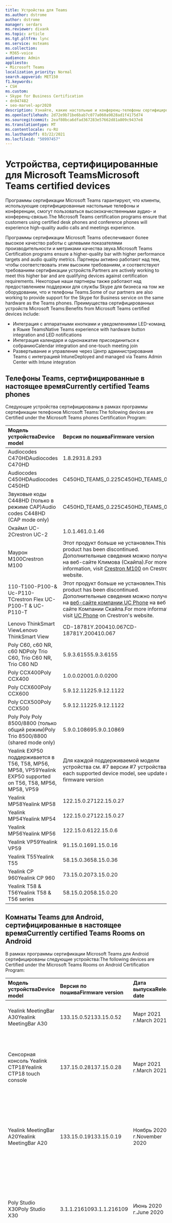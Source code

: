 ```yaml
---
title: Устройства для Teams
ms.author: dstrome
author: dstrome
manager: serdars
ms.reviewer: divank
ms.topic: article
ms.tgt.pltfrm: lync
ms.service: msteams
ms.collection:
- M365-voice
audience: Admin
appliesto:
- Microsoft Teams
localization_priority: Normal
search.appverid: MET150
f1.keywords:
- CSH
ms.custom:
- Skype for Business Certification
- dn947482
- seo-marvel-apr2020
description: Узнайте, какие настольные и конференц-телефоны сертифицированы для Microsoft Teams для получения наилучших результатов.
ms.openlocfilehash: 2d72e9b71be6bab7c077a060a9828ad1f4175d74
ms.sourcegitcommit: 2eaf80bca6dfad367283e57662d81a809c9437e8
ms.translationtype: MT
ms.contentlocale: ru-RU
ms.lasthandoff: 03/22/2021
ms.locfileid: "50997457"
---
```

# <a name="microsoft-teams-certified-devices"></a><span data-ttu-id="fa698-103">Устройства, сертифицированные для Microsoft Teams</span><span class="sxs-lookup"><span data-stu-id="fa698-103">Microsoft Teams certified devices</span></span>

<span data-ttu-id="fa698-104">Программы сертификации Microsoft Teams гарантируют, что клиенты, использующие сертифицированные настольные телефоны и конференции, смогут пользоваться высококачественными аудио- и конференц-связью.</span><span class="sxs-lookup"><span data-stu-id="fa698-104">The Microsoft Teams certification programs ensure that customers using certified desk phones and conference phones will experience high-quality audio calls and meetings experience.</span></span>

<span data-ttu-id="fa698-105">Программы сертификации Microsoft Teams обеспечивают более высокое качество работы с целевыми показателями производительности и метриками качества звука.</span><span class="sxs-lookup"><span data-stu-id="fa698-105">Microsoft Teams Certification programs ensure a higher-quality bar with higher performance targets and audio quality metrics.</span></span> <span data-ttu-id="fa698-106">Партнеры активно работают над тем, чтобы соответствовать этим высоким требованиям, и соответствуют требованиям сертификации устройств.</span><span class="sxs-lookup"><span data-stu-id="fa698-106">Partners are actively working to meet this higher bar and are qualifying devices against certification requirements.</span></span> <span data-ttu-id="fa698-107">Некоторые наши партнеры также работают над предоставлением поддержки для службы Skype для бизнеса на том же оборудовании, что и телефоны Teams.</span><span class="sxs-lookup"><span data-stu-id="fa698-107">Some of our partners are also working to provide support for the Skype for Business service on the same hardware as the Teams phones.</span></span> <span data-ttu-id="fa698-108">Преимущества сертифицированных устройств Microsoft Teams:</span><span class="sxs-lookup"><span data-stu-id="fa698-108">Benefits from Microsoft Teams certified devices include:</span></span>

- <span data-ttu-id="fa698-109">Интеграция с аппаратными кнопками и уведомлениями LED-команд в Языке Teams</span><span class="sxs-lookup"><span data-stu-id="fa698-109">Native Teams experience with hardware button integration and LED notifications</span></span>
- <span data-ttu-id="fa698-110">Интеграция календаря и однонажатие присоединиться к собранию</span><span class="sxs-lookup"><span data-stu-id="fa698-110">Calendar integration and one-touch meeting join</span></span>
- <span data-ttu-id="fa698-111">Развертывание и управление через Центр администрирования Teams с интеграцией Intune</span><span class="sxs-lookup"><span data-stu-id="fa698-111">Deployed and managed via Teams Admin Center with Intune integration</span></span>

## <a name="currently-certified-teams-phones"></a><span data-ttu-id="fa698-112">Телефоны Teams, сертифицированные в настоящее время</span><span class="sxs-lookup"><span data-stu-id="fa698-112">Currently certified Teams phones</span></span>

<span data-ttu-id="fa698-113">Следующие устройства сертифицированы в рамках программы сертификации телефонов Microsoft Teams:</span><span class="sxs-lookup"><span data-stu-id="fa698-113">The following devices are Certified under the Microsoft Teams phones Certification Program:</span></span>

|<span data-ttu-id="fa698-114">Модель устройства</span><span class="sxs-lookup"><span data-stu-id="fa698-114">Device model</span></span>                         | <span data-ttu-id="fa698-115">Версия по пошива</span><span class="sxs-lookup"><span data-stu-id="fa698-115">Firmware version</span></span>                                                                                                                                                                                                                           | <span data-ttu-id="fa698-116">Дата выпуска</span><span class="sxs-lookup"><span data-stu-id="fa698-116">Release date</span></span>
|:---------------------------------------|:-------------------------------------------------------------------------------------------------------------------------------------------------------------------------------------------------------------------------------------------|:-----------------------------|
| <span data-ttu-id="fa698-117">Audiocodes C470HD</span><span class="sxs-lookup"><span data-stu-id="fa698-117">Audiocodes C470HD</span></span>                      | <span data-ttu-id="fa698-118">1.8.293</span><span class="sxs-lookup"><span data-stu-id="fa698-118">1.8.293</span></span>                                                  | <span data-ttu-id="fa698-119">Январь 2021 г.</span><span class="sxs-lookup"><span data-stu-id="fa698-119">January 2021</span></span>                 |
| <span data-ttu-id="fa698-120">Audiocodes C450HD</span><span class="sxs-lookup"><span data-stu-id="fa698-120">Audiocodes C450HD</span></span>                      | <span data-ttu-id="fa698-121">C450HD_TEAMS_0.225</span><span class="sxs-lookup"><span data-stu-id="fa698-121">C450HD_TEAMS_0.225</span></span>                                       | <span data-ttu-id="fa698-122">Март 2019 г.</span><span class="sxs-lookup"><span data-stu-id="fa698-122">March 2019</span></span>                   |
| <span data-ttu-id="fa698-123">Звуковые коды C448HD (только в режиме CAP)</span><span class="sxs-lookup"><span data-stu-id="fa698-123">Audio codes C448HD (CAP mode only)</span></span>      | <span data-ttu-id="fa698-124">C450HD_TEAMS_0.225</span><span class="sxs-lookup"><span data-stu-id="fa698-124">C450HD_TEAMS_0.225</span></span>                                       | <span data-ttu-id="fa698-125">Март 2019 г.</span><span class="sxs-lookup"><span data-stu-id="fa698-125">March 2019</span></span>                   |
|<span data-ttu-id="fa698-126">Окаймл UC-2</span><span class="sxs-lookup"><span data-stu-id="fa698-126">Crestron UC-2</span></span>                           |<span data-ttu-id="fa698-127">1.0.1.46</span><span class="sxs-lookup"><span data-stu-id="fa698-127">1.0.1.46</span></span>                                                  | <span data-ttu-id="fa698-128">Июль 2020 г.</span><span class="sxs-lookup"><span data-stu-id="fa698-128">July 2020</span></span>                    |
| <span data-ttu-id="fa698-129">Маурон М100</span><span class="sxs-lookup"><span data-stu-id="fa698-129">Crestron M100</span></span>                          | <span data-ttu-id="fa698-130">Этот продукт больше не установлен.</span><span class="sxs-lookup"><span data-stu-id="fa698-130">This product has been discontinued.</span></span> <span data-ttu-id="fa698-131">Дополнительные сведения [](https://www.crestron.com/Products/Workspace-Solutions/Unified-Communications/Crestron-Flex-Tabletop-Conferencing-Systems/UC-M100-T) можно получить на веб-сайте Климова (Скайпа).</span><span class="sxs-lookup"><span data-stu-id="fa698-131">For more information, visit [Crestron M100](https://www.crestron.com/Products/Workspace-Solutions/Unified-Communications/Crestron-Flex-Tabletop-Conferencing-Systems/UC-M100-T) on Crestron's website.</span></span> | <span data-ttu-id="fa698-132">Отменено (11.05.2020)</span><span class="sxs-lookup"><span data-stu-id="fa698-132">Discontinued (5/11/2020)</span></span> |
| <span data-ttu-id="fa698-133">110-T100-P100-& Uc-P110-T</span><span class="sxs-lookup"><span data-stu-id="fa698-133">Crestron Flex UC-P100-T & UC-P110-T</span></span>    | <span data-ttu-id="fa698-134">Этот продукт больше не установлен.</span><span class="sxs-lookup"><span data-stu-id="fa698-134">This product has been discontinued.</span></span> <span data-ttu-id="fa698-135">Дополнительные сведения можно получить на [веб-сайте компании UC Phone](https://www.crestron.com/Products/Workspace-Solutions/Unified-Communications/Crestron-Flex-Accessories/UC-PHONE-T-PLUS) на веб-сайте Компании Скайпа.</span><span class="sxs-lookup"><span data-stu-id="fa698-135">For more information, visit [UC Phone](https://www.crestron.com/Products/Workspace-Solutions/Unified-Communications/Crestron-Flex-Accessories/UC-PHONE-T-PLUS) on Crestron's website.</span></span>                  | <span data-ttu-id="fa698-136">Отменено (11.05.2020)</span><span class="sxs-lookup"><span data-stu-id="fa698-136">Discontinued (5/11/2020)</span></span> |
| <span data-ttu-id="fa698-137">Lenovo ThinkSmart View</span><span class="sxs-lookup"><span data-stu-id="fa698-137">Lenovo ThinkSmart View</span></span>                 | <span data-ttu-id="fa698-138">CD-18781Y.200410.067</span><span class="sxs-lookup"><span data-stu-id="fa698-138">CD-18781Y.200410.067</span></span>                                                                                                                                                                                                                       | <span data-ttu-id="fa698-139">Апрель 2020 г.</span><span class="sxs-lookup"><span data-stu-id="fa698-139">April 2020</span></span>                   |
| <span data-ttu-id="fa698-140">Poly С60, c60 NR, c60 ND</span><span class="sxs-lookup"><span data-stu-id="fa698-140">Poly Trio C60, Trio C60 NR, Trio C60 ND</span></span> | <span data-ttu-id="fa698-141">5.9.3.6155</span><span class="sxs-lookup"><span data-stu-id="fa698-141">5.9.3.6155</span></span>                                                                                                                                                                                                                                 | <span data-ttu-id="fa698-142">Апрель 2020 г.</span><span class="sxs-lookup"><span data-stu-id="fa698-142">April 2020</span></span>                   |
| <span data-ttu-id="fa698-143">Poly CCX400</span><span class="sxs-lookup"><span data-stu-id="fa698-143">Poly CCX400</span></span>                            | <span data-ttu-id="fa698-144">1.0.0.0200</span><span class="sxs-lookup"><span data-stu-id="fa698-144">1.0.0.0200</span></span>                                                                                                                                                                                                                                 | <span data-ttu-id="fa698-145">Январь 2020 г.</span><span class="sxs-lookup"><span data-stu-id="fa698-145">January 2020</span></span>                 |
| <span data-ttu-id="fa698-146">Poly CCX600</span><span class="sxs-lookup"><span data-stu-id="fa698-146">Poly CCX600</span></span>                            | <span data-ttu-id="fa698-147">5.9.12.1122</span><span class="sxs-lookup"><span data-stu-id="fa698-147">5.9.12.1122</span></span>                                                                                                                                                                                                                                | <span data-ttu-id="fa698-148">Январь 2020 г.</span><span class="sxs-lookup"><span data-stu-id="fa698-148">January 2020</span></span>                 |
| <span data-ttu-id="fa698-149">Poly CCX500</span><span class="sxs-lookup"><span data-stu-id="fa698-149">Poly CCX500</span></span>                            | <span data-ttu-id="fa698-150">5.9.12.1122</span><span class="sxs-lookup"><span data-stu-id="fa698-150">5.9.12.1122</span></span>                                                                                                                                                                                                                                | <span data-ttu-id="fa698-151">Декабрь 2019 г.</span><span class="sxs-lookup"><span data-stu-id="fa698-151">December 2019</span></span>                |
| <span data-ttu-id="fa698-152">Poly Poly Poly 8500/8800 (только общий режим)</span><span class="sxs-lookup"><span data-stu-id="fa698-152">Poly Trio 8500/8800 (shared mode only)</span></span> | <span data-ttu-id="fa698-153">5.9.0.10869</span><span class="sxs-lookup"><span data-stu-id="fa698-153">5.9.0.10869</span></span>                                                                                                                                                                                                                                | <span data-ttu-id="fa698-154">Июнь 2019 г.</span><span class="sxs-lookup"><span data-stu-id="fa698-154">June 2019</span></span>                    |
| <span data-ttu-id="fa698-155">Yealink EXP50 поддерживается в T56, T58, MP56, MP58, VP59</span><span class="sxs-lookup"><span data-stu-id="fa698-155">Yealink EXP50 supported on T56, T58, MP56, MP58, VP59</span></span>| <span data-ttu-id="fa698-156">Для каждой поддерживаемой модели устройства см. #7 версии #7 устройства</span><span class="sxs-lookup"><span data-stu-id="fa698-156">For each supported device model, see update #7 firmware version</span></span> | <span data-ttu-id="fa698-157">Январь 2021 г.</span><span class="sxs-lookup"><span data-stu-id="fa698-157">January 2021</span></span> |
| <span data-ttu-id="fa698-158">Yealink MP58</span><span class="sxs-lookup"><span data-stu-id="fa698-158">Yealink MP58</span></span> | <span data-ttu-id="fa698-159">122.15.0.27</span><span class="sxs-lookup"><span data-stu-id="fa698-159">122.15.0.27</span></span>| <span data-ttu-id="fa698-160">Декабрь 2020 г.</span><span class="sxs-lookup"><span data-stu-id="fa698-160">December 2020</span></span> |
| <span data-ttu-id="fa698-161">Yealink MP54</span><span class="sxs-lookup"><span data-stu-id="fa698-161">Yealink MP54</span></span> | <span data-ttu-id="fa698-162">122.15.0.27</span><span class="sxs-lookup"><span data-stu-id="fa698-162">122.15.0.27</span></span>| <span data-ttu-id="fa698-163">Ноябрь 2020 г.</span><span class="sxs-lookup"><span data-stu-id="fa698-163">November 2020</span></span> |
| <span data-ttu-id="fa698-164">Yealink MP56</span><span class="sxs-lookup"><span data-stu-id="fa698-164">Yealink MP56</span></span> | <span data-ttu-id="fa698-165">122.15.0.6</span><span class="sxs-lookup"><span data-stu-id="fa698-165">122.15.0.6</span></span> | <span data-ttu-id="fa698-166">Март 2020 г.</span><span class="sxs-lookup"><span data-stu-id="fa698-166">March 2020</span></span>    |
| <span data-ttu-id="fa698-167">Yealink VP59</span><span class="sxs-lookup"><span data-stu-id="fa698-167">Yealink VP59</span></span> | <span data-ttu-id="fa698-168">91.15.0.16</span><span class="sxs-lookup"><span data-stu-id="fa698-168">91.15.0.16</span></span> | <span data-ttu-id="fa698-169">Июнь 2019 г.</span><span class="sxs-lookup"><span data-stu-id="fa698-169">June 2019</span></span>     |
| <span data-ttu-id="fa698-170">Yealink T55</span><span class="sxs-lookup"><span data-stu-id="fa698-170">Yealink T55</span></span>  | <span data-ttu-id="fa698-171">58.15.0.36</span><span class="sxs-lookup"><span data-stu-id="fa698-171">58.15.0.36</span></span> | <span data-ttu-id="fa698-172">Май 2019 г.</span><span class="sxs-lookup"><span data-stu-id="fa698-172">May 2019</span></span>      |
| <span data-ttu-id="fa698-173">Yealink CP 960</span><span class="sxs-lookup"><span data-stu-id="fa698-173">Yealink CP 960</span></span>| <span data-ttu-id="fa698-174">73.15.0.20</span><span class="sxs-lookup"><span data-stu-id="fa698-174">73.15.0.20</span></span> | <span data-ttu-id="fa698-175">Декабрь 2018 г.</span><span class="sxs-lookup"><span data-stu-id="fa698-175">December 2018</span></span>|
| <span data-ttu-id="fa698-176">Yealink T58 & T56</span><span class="sxs-lookup"><span data-stu-id="fa698-176">Yealink T58 & T56 series</span></span> | <span data-ttu-id="fa698-177">58.15.0.20</span><span class="sxs-lookup"><span data-stu-id="fa698-177">58.15.0.20</span></span> | <span data-ttu-id="fa698-178">Декабрь 2018 г.</span><span class="sxs-lookup"><span data-stu-id="fa698-178">December 2018</span></span> |

## <a name="currently-certified-teams-rooms-on-android"></a><span data-ttu-id="fa698-179">Комнаты Teams для Android, сертифицированные в настоящее время</span><span class="sxs-lookup"><span data-stu-id="fa698-179">Currently certified Teams Rooms on Android</span></span>

<span data-ttu-id="fa698-180">В рамках программы сертификации Microsoft Teams для Android сертифицированы следующие устройства:</span><span class="sxs-lookup"><span data-stu-id="fa698-180">The following devices are Certified under the Microsoft Teams Rooms on Android Certification Program:</span></span>

| <span data-ttu-id="fa698-181">Модель устройства</span><span class="sxs-lookup"><span data-stu-id="fa698-181">Device model</span></span> | <span data-ttu-id="fa698-182">Версия по пошива</span><span class="sxs-lookup"><span data-stu-id="fa698-182">Firmware version</span></span> | <span data-ttu-id="fa698-183">Дата выпуска</span><span class="sxs-lookup"><span data-stu-id="fa698-183">Release date</span></span>  | <span data-ttu-id="fa698-184">Размер помещения</span><span class="sxs-lookup"><span data-stu-id="fa698-184">Room size</span></span>                                        |
|:------------------------|:-----------------|:--------------|:----------------------------------------------------------|
| <span data-ttu-id="fa698-185">Yealink MeetingBar A30</span><span class="sxs-lookup"><span data-stu-id="fa698-185">Yealink MeetingBar A30</span></span>       | <span data-ttu-id="fa698-186">133.15.0.52</span><span class="sxs-lookup"><span data-stu-id="fa698-186">133.15.0.52</span></span>    | <span data-ttu-id="fa698-187">Март 2021 г.</span><span class="sxs-lookup"><span data-stu-id="fa698-187">March 2021</span></span> | <span data-ttu-id="fa698-188">Комната среднего размера (4,5 м x 6 м)</span><span class="sxs-lookup"><span data-stu-id="fa698-188">Medium size room (4.5m x 6m)</span></span> |
| <span data-ttu-id="fa698-189">Сенсорная консоль Yealink CTP18</span><span class="sxs-lookup"><span data-stu-id="fa698-189">Yealink CTP18 touch console</span></span>  | <span data-ttu-id="fa698-190">137.15.0.28</span><span class="sxs-lookup"><span data-stu-id="fa698-190">137.15.0.28</span></span>    | <span data-ttu-id="fa698-191">Март 2021 г.</span><span class="sxs-lookup"><span data-stu-id="fa698-191">March 2021</span></span> | <span data-ttu-id="fa698-192">Совместим с Yealink MeetingBar A20 и Yealink MeetingBar A30</span><span class="sxs-lookup"><span data-stu-id="fa698-192">Compatible with Yealink MeetingBar A20 and Yealink MeetingBar A30</span></span> |
| <span data-ttu-id="fa698-193">Yealink MeetingBar A20</span><span class="sxs-lookup"><span data-stu-id="fa698-193">Yealink MeetingBar A20</span></span>  | <span data-ttu-id="fa698-194">133.15.0.19</span><span class="sxs-lookup"><span data-stu-id="fa698-194">133.15.0.19</span></span>      | <span data-ttu-id="fa698-195">Ноябрь 2020 г.</span><span class="sxs-lookup"><span data-stu-id="fa698-195">November 2020</span></span> | <span data-ttu-id="fa698-196">Фокус-комната(3м x 3 м)</span><span class="sxs-lookup"><span data-stu-id="fa698-196">Focus room(3m x 3m)</span></span> </br> <span data-ttu-id="fa698-197">Небольшая комната для собрания(4,5 м x 4,5 м)</span><span class="sxs-lookup"><span data-stu-id="fa698-197">Small meeting room(4.5m x 4.5m)</span></span> |
| <span data-ttu-id="fa698-198">Poly Studio X30</span><span class="sxs-lookup"><span data-stu-id="fa698-198">Poly Studio X30</span></span>         | <span data-ttu-id="fa698-199">3.1.1.216109</span><span class="sxs-lookup"><span data-stu-id="fa698-199">3.1.1.216109</span></span>     | <span data-ttu-id="fa698-200">Июнь 2020 г.</span><span class="sxs-lookup"><span data-stu-id="fa698-200">June 2020</span></span>     | <span data-ttu-id="fa698-201">Фокус-комната(3м x 3 м)</span><span class="sxs-lookup"><span data-stu-id="fa698-201">Focus room(3m x 3m)</span></span> </br> <span data-ttu-id="fa698-202">Небольшая комната для собрания(4,5 м x 4,5 м)</span><span class="sxs-lookup"><span data-stu-id="fa698-202">Small meeting room(4.5m x 4.5m)</span></span> |
| <span data-ttu-id="fa698-203">Poly Studio X50</span><span class="sxs-lookup"><span data-stu-id="fa698-203">Poly Studio X50</span></span>         | <span data-ttu-id="fa698-204">3.1.1.216109</span><span class="sxs-lookup"><span data-stu-id="fa698-204">3.1.1.216109</span></span>     | <span data-ttu-id="fa698-205">Июнь 2020 г.</span><span class="sxs-lookup"><span data-stu-id="fa698-205">June 2020</span></span>     | <span data-ttu-id="fa698-206">Фокус-комната(3м x 3 м)</span><span class="sxs-lookup"><span data-stu-id="fa698-206">Focus room(3m x 3m)</span></span> </br> <span data-ttu-id="fa698-207">Небольшая комната для собрания(4,5 м x 4,5 м)</span><span class="sxs-lookup"><span data-stu-id="fa698-207">Small meeting room(4.5m x 4.5m)</span></span> |
| <span data-ttu-id="fa698-208">Poly TC8</span><span class="sxs-lookup"><span data-stu-id="fa698-208">Poly TC8</span></span>                | <span data-ttu-id="fa698-209">3.3.2.210441</span><span class="sxs-lookup"><span data-stu-id="fa698-209">3.3.2.210441</span></span>     | <span data-ttu-id="fa698-210">Март 2021 г.</span><span class="sxs-lookup"><span data-stu-id="fa698-210">March 2021</span></span>    | <span data-ttu-id="fa698-211">Совместим с Poly Studio X30 и Poly Studio X50</span><span class="sxs-lookup"><span data-stu-id="fa698-211">Compatible with Poly Studio X30 and Poly Studio X50</span></span> |
| <span data-ttu-id="fa698-212">Yealink VC210</span><span class="sxs-lookup"><span data-stu-id="fa698-212">Yealink VC210</span></span>           | <span data-ttu-id="fa698-213">118.15.0.14</span><span class="sxs-lookup"><span data-stu-id="fa698-213">118.15.0.14</span></span>      | <span data-ttu-id="fa698-214">Февраль 2020 г.</span><span class="sxs-lookup"><span data-stu-id="fa698-214">February 2020</span></span> | <span data-ttu-id="fa698-215">Фокус-комната(3м x 3 м)</span><span class="sxs-lookup"><span data-stu-id="fa698-215">Focus room(3m x 3m)</span></span> </br> <span data-ttu-id="fa698-216">Небольшая комната для собрания(4,5 м x 4,5 м)</span><span class="sxs-lookup"><span data-stu-id="fa698-216">Small meeting room(4.5m x 4.5m)</span></span> |

## <a name="currently-certified-teams-displays"></a><span data-ttu-id="fa698-217">В настоящее время сертифицированные дисплеи Teams</span><span class="sxs-lookup"><span data-stu-id="fa698-217">Currently certified Teams displays</span></span>

<span data-ttu-id="fa698-218">В программе сертификации Microsoft Teams сертифицированы следующие устройства:</span><span class="sxs-lookup"><span data-stu-id="fa698-218">The following devices are Certified under the Microsoft Teams display Certification Program:</span></span>

| <span data-ttu-id="fa698-219">Модель устройства</span><span class="sxs-lookup"><span data-stu-id="fa698-219">Device model</span></span> | <span data-ttu-id="fa698-220">Версия по пошива</span><span class="sxs-lookup"><span data-stu-id="fa698-220">Firmware version</span></span> | <span data-ttu-id="fa698-221">Дата выпуска</span><span class="sxs-lookup"><span data-stu-id="fa698-221">Release date</span></span>  |
|:------------------------|:-----------------|:--------------|
|<span data-ttu-id="fa698-222">Lenovo ThinkSmart View</span><span class="sxs-lookup"><span data-stu-id="fa698-222">Lenovo ThinkSmart View</span></span>|<span data-ttu-id="fa698-223">CD-18781Y.201006.099</span><span class="sxs-lookup"><span data-stu-id="fa698-223">CD-18781Y.201006.099</span></span>|<span data-ttu-id="fa698-224">Октябрь 2020 г.</span><span class="sxs-lookup"><span data-stu-id="fa698-224">October 2020</span></span> |

## <a name="currently-certified-teams-panels"></a><span data-ttu-id="fa698-225">Панели Teams, сертифицированные в настоящее время</span><span class="sxs-lookup"><span data-stu-id="fa698-225">Currently certified Teams panels</span></span>
<span data-ttu-id="fa698-226">Следующие устройства сертифицированы в рамках программы сертификации на панелях Microsoft Teams:</span><span class="sxs-lookup"><span data-stu-id="fa698-226">The following devices are Certified under the Microsoft Teams panels Certification Program:</span></span>

| <span data-ttu-id="fa698-227">Модель устройства</span><span class="sxs-lookup"><span data-stu-id="fa698-227">Device model</span></span>| <span data-ttu-id="fa698-228">Версия по пошива</span><span class="sxs-lookup"><span data-stu-id="fa698-228">Firmware version</span></span> | <span data-ttu-id="fa698-229">Дата выпуска</span><span class="sxs-lookup"><span data-stu-id="fa698-229">Release date</span></span>  |                                         
|:------------------------|:-----------------|:--------------|
|<span data-ttu-id="fa698-230">Закадров-770</span><span class="sxs-lookup"><span data-stu-id="fa698-230">Crestron TSS-770</span></span> | <span data-ttu-id="fa698-231">1.003.0082</span><span class="sxs-lookup"><span data-stu-id="fa698-231">1.003.0082</span></span> |<span data-ttu-id="fa698-232">Февраль 2021 г.</span><span class="sxs-lookup"><span data-stu-id="fa698-232">February 2021</span></span> |
|<span data-ttu-id="fa698-233">Скайрон TSS-1070</span><span class="sxs-lookup"><span data-stu-id="fa698-233">Crestron TSS-1070</span></span> | <span data-ttu-id="fa698-234">1.003.0082</span><span class="sxs-lookup"><span data-stu-id="fa698-234">1.003.0082</span></span> |<span data-ttu-id="fa698-235">Февраль 2021 г.</span><span class="sxs-lookup"><span data-stu-id="fa698-235">February 2021</span></span> |

### <a name="product-release-information-for-teams-phones"></a><span data-ttu-id="fa698-236">Сведения о выпуске продуктов для телефонов Teams</span><span class="sxs-lookup"><span data-stu-id="fa698-236">Product release information for Teams phones</span></span>

<span data-ttu-id="fa698-237">Ниже следующую версию приложения Для телефона Teams и версии программы для дома.</span><span class="sxs-lookup"><span data-stu-id="fa698-237">The following are the latest Teams phone app and firmware versions.</span></span>

#### <a name="app-versions"></a><span data-ttu-id="fa698-238">Версии приложений</span><span class="sxs-lookup"><span data-stu-id="fa698-238">App versions</span></span>

| <span data-ttu-id="fa698-239">Выпуск продукта</span><span class="sxs-lookup"><span data-stu-id="fa698-239">Product release</span></span> | <span data-ttu-id="fa698-240">Дата выпуска</span><span class="sxs-lookup"><span data-stu-id="fa698-240">Release date</span></span>  | <span data-ttu-id="fa698-241">Версия приложения Microsoft Teams</span><span class="sxs-lookup"><span data-stu-id="fa698-241">Microsoft Teams app version</span></span> | <span data-ttu-id="fa698-242">Версия портала организации</span><span class="sxs-lookup"><span data-stu-id="fa698-242">Company Portal version</span></span> | <span data-ttu-id="fa698-243">Версия агента администрирования</span><span class="sxs-lookup"><span data-stu-id="fa698-243">Admin Agent version</span></span> |
|:----------------|:--------------|:----------------------------|:-----------------------|:--------------------|
| <span data-ttu-id="fa698-244">Обновление до 2020 #7</span><span class="sxs-lookup"><span data-stu-id="fa698-244">2020 Update #7</span></span>  | <span data-ttu-id="fa698-245">8 декабря 2020 г.</span><span class="sxs-lookup"><span data-stu-id="fa698-245">December 8, 2020</span></span>  |<span data-ttu-id="fa698-246">1449/1.0.94.2020111101</span><span class="sxs-lookup"><span data-stu-id="fa698-246">1449/1.0.94.2020111101</span></span> | <span data-ttu-id="fa698-247">5.0.4927.0</span><span class="sxs-lookup"><span data-stu-id="fa698-247">5.0.4927.0</span></span>            | <span data-ttu-id="fa698-248">1.0.0.202010121132.product (.223)</span><span class="sxs-lookup"><span data-stu-id="fa698-248">1.0.0.202010121132.product (.223)</span></span> |
| <span data-ttu-id="fa698-249">Обновление до 2020 #6</span><span class="sxs-lookup"><span data-stu-id="fa698-249">2020 Update #6</span></span>  | <span data-ttu-id="fa698-250">12 октября 2020 г.</span><span class="sxs-lookup"><span data-stu-id="fa698-250">October 12, 2020</span></span>  |<span data-ttu-id="fa698-251">1449/1.0.94.2020091801</span><span class="sxs-lookup"><span data-stu-id="fa698-251">1449/1.0.94.2020091801</span></span>     | <span data-ttu-id="fa698-252">5.0.4912.0</span><span class="sxs-lookup"><span data-stu-id="fa698-252">5.0.4912.0</span></span>             | <span data-ttu-id="fa698-253">1.0.0.202006290446.product(216)</span><span class="sxs-lookup"><span data-stu-id="fa698-253">1.0.0.202006290446.product(216)</span></span> |
| <span data-ttu-id="fa698-254">Обновление до 2020 #5</span><span class="sxs-lookup"><span data-stu-id="fa698-254">2020 Update #5</span></span>  | <span data-ttu-id="fa698-255">31 августа 2020 г.</span><span class="sxs-lookup"><span data-stu-id="fa698-255">August 31, 2020</span></span> | <span data-ttu-id="fa698-256">1449/1.0.94.2020071702</span><span class="sxs-lookup"><span data-stu-id="fa698-256">1449/1.0.94.2020071702</span></span>    | <span data-ttu-id="fa698-257">5.0.4867.0</span><span class="sxs-lookup"><span data-stu-id="fa698-257">5.0.4867.0</span></span>             | <span data-ttu-id="fa698-258">1.0.0.202006290446.product(216)</span><span class="sxs-lookup"><span data-stu-id="fa698-258">1.0.0.202006290446.product(216)</span></span> |
| <span data-ttu-id="fa698-259">Обновление до 2020 #4</span><span class="sxs-lookup"><span data-stu-id="fa698-259">2020 Update #4</span></span>  | <span data-ttu-id="fa698-260">30 июня 2020 г.</span><span class="sxs-lookup"><span data-stu-id="fa698-260">June 30, 2020</span></span> | <span data-ttu-id="fa698-261">1449/1.0.94.2020051601</span><span class="sxs-lookup"><span data-stu-id="fa698-261">1449/1.0.94.2020051601</span></span>      | <span data-ttu-id="fa698-262">5.0.4771.0</span><span class="sxs-lookup"><span data-stu-id="fa698-262">5.0.4771.0</span></span>             | <span data-ttu-id="fa698-263">1.0.0.202005060552</span><span class="sxs-lookup"><span data-stu-id="fa698-263">1.0.0.202005060552</span></span>  |
| <span data-ttu-id="fa698-264">Обновление до 2020 #3</span><span class="sxs-lookup"><span data-stu-id="fa698-264">2020 Update #3</span></span>  | <span data-ttu-id="fa698-265">13 мая 2020 г.</span><span class="sxs-lookup"><span data-stu-id="fa698-265">May 13, 2020</span></span>  | <span data-ttu-id="fa698-266">1449/1.0.94.2020040801</span><span class="sxs-lookup"><span data-stu-id="fa698-266">1449/1.0.94.2020040801</span></span>      | <span data-ttu-id="fa698-267">5.0.4715.0</span><span class="sxs-lookup"><span data-stu-id="fa698-267">5.0.4715.0</span></span>             | <span data-ttu-id="fa698-268">1.210</span><span class="sxs-lookup"><span data-stu-id="fa698-268">1.210</span></span>               |

#### <a name="firmware-versions"></a><span data-ttu-id="fa698-269">Версии ПО</span><span class="sxs-lookup"><span data-stu-id="fa698-269">Firmware versions</span></span>

<span data-ttu-id="fa698-270">При установке новой версии ПО на устройстве можно определить соответствующие установленные версии приложения Microsoft Teams, портала компании и агента администрирования.</span><span class="sxs-lookup"><span data-stu-id="fa698-270">When you install a new firmware version on your device, you can determine the corresponding installed versions of the Microsoft Teams app, Company Portal, and Admin Agent.</span></span> <span data-ttu-id="fa698-271">Найдите выпуск продукта в столбце **"Включенные** выпуски продуктов", а затем найдите его в таблице предыдущих **версий** приложений.</span><span class="sxs-lookup"><span data-stu-id="fa698-271">Find the product release in the **Included product release** column, and then look up the product release in the preceding **App versions** table.</span></span>

| <span data-ttu-id="fa698-272">Модель устройства</span><span class="sxs-lookup"><span data-stu-id="fa698-272">Device model</span></span>        | <span data-ttu-id="fa698-273">Версия по пошива</span><span class="sxs-lookup"><span data-stu-id="fa698-273">Firmware version</span></span>     | <span data-ttu-id="fa698-274">Включенный выпуск продукта</span><span class="sxs-lookup"><span data-stu-id="fa698-274">Included product release</span></span>  |
|:--------------------|:---------------------|:-------------------------|
| <span data-ttu-id="fa698-275">AudioCodes C448HD</span><span class="sxs-lookup"><span data-stu-id="fa698-275">AudioCodes C448HD</span></span>   | <span data-ttu-id="fa698-276">C450HD_TEAMS_1.8.288</span><span class="sxs-lookup"><span data-stu-id="fa698-276">C450HD_TEAMS_1.8.288</span></span>  | <span data-ttu-id="fa698-277">Обновление до 2020 #7</span><span class="sxs-lookup"><span data-stu-id="fa698-277">2020 Update #7</span></span>           |
| <span data-ttu-id="fa698-278">AudioCodes C450HD</span><span class="sxs-lookup"><span data-stu-id="fa698-278">AudioCodes C450HD</span></span>   | <span data-ttu-id="fa698-279">C450HD_TEAMS_1.8.288</span><span class="sxs-lookup"><span data-stu-id="fa698-279">C450HD_TEAMS_1.8.288</span></span>  | <span data-ttu-id="fa698-280">Обновление до 2020 #7</span><span class="sxs-lookup"><span data-stu-id="fa698-280">2020 Update #7</span></span>           |
| <span data-ttu-id="fa698-281">Окаймл UC-2</span><span class="sxs-lookup"><span data-stu-id="fa698-281">Crestron UC-2</span></span>       | <span data-ttu-id="fa698-282">1.0.2.53</span><span class="sxs-lookup"><span data-stu-id="fa698-282">1.0.2.53</span></span>              | <span data-ttu-id="fa698-283">Обновление до 2020 #7</span><span class="sxs-lookup"><span data-stu-id="fa698-283">2020 Update #7</span></span>            |
| <span data-ttu-id="fa698-284">Lenovo ThinkSmart View</span><span class="sxs-lookup"><span data-stu-id="fa698-284">Lenovo ThinkSmart View</span></span>|<span data-ttu-id="fa698-285">CD-18781Y.200922.098</span><span class="sxs-lookup"><span data-stu-id="fa698-285">CD-18781Y.200922.098</span></span> | <span data-ttu-id="fa698-286">Обновление до 2020 #6</span><span class="sxs-lookup"><span data-stu-id="fa698-286">2020 Update #6</span></span>           |
| <span data-ttu-id="fa698-287">Poly CCX400</span><span class="sxs-lookup"><span data-stu-id="fa698-287">Poly CCX400</span></span>         | <span data-ttu-id="fa698-288">6.2.23.0202</span><span class="sxs-lookup"><span data-stu-id="fa698-288">6.2.23.0202</span></span>       | <span data-ttu-id="fa698-289">Обновление до 2020 #7</span><span class="sxs-lookup"><span data-stu-id="fa698-289">2020 Update #7</span></span>           |
| <span data-ttu-id="fa698-290">Poly CCX500/CCX600</span><span class="sxs-lookup"><span data-stu-id="fa698-290">Poly CCX500/CCX600</span></span>  | <span data-ttu-id="fa698-291">6.2.23.0202</span><span class="sxs-lookup"><span data-stu-id="fa698-291">6.2.23.0202</span></span>         | <span data-ttu-id="fa698-292">Обновление до 2020 #7</span><span class="sxs-lookup"><span data-stu-id="fa698-292">2020 Update #7</span></span>          |
| <span data-ttu-id="fa698-293">Poly С60</span><span class="sxs-lookup"><span data-stu-id="fa698-293">Poly Trio C60</span></span>       | <span data-ttu-id="fa698-294">6.2.23.0202</span><span class="sxs-lookup"><span data-stu-id="fa698-294">6.2.23.0202</span></span>          | <span data-ttu-id="fa698-295">Обновление до 2020 #7</span><span class="sxs-lookup"><span data-stu-id="fa698-295">2020 Update #7</span></span>          |
| <span data-ttu-id="fa698-296">Yealink T55/T56/T58</span><span class="sxs-lookup"><span data-stu-id="fa698-296">Yealink T55/T56/T58</span></span> | <span data-ttu-id="fa698-297">58.15.0.122</span><span class="sxs-lookup"><span data-stu-id="fa698-297">58.15.0.122</span></span>       | <span data-ttu-id="fa698-298">Обновление до 2020 #7</span><span class="sxs-lookup"><span data-stu-id="fa698-298">2020 Update #7</span></span>           |
| <span data-ttu-id="fa698-299">Yealink MP56</span><span class="sxs-lookup"><span data-stu-id="fa698-299">Yealink MP56</span></span>        | <span data-ttu-id="fa698-300">122.15.0.33</span><span class="sxs-lookup"><span data-stu-id="fa698-300">122.15.0.33</span></span>         | <span data-ttu-id="fa698-301">Обновление до 2020 #7</span><span class="sxs-lookup"><span data-stu-id="fa698-301">2020 Update #7</span></span>           |
| <span data-ttu-id="fa698-302">Yealink VP59</span><span class="sxs-lookup"><span data-stu-id="fa698-302">Yealink VP59</span></span>        | <span data-ttu-id="fa698-303">91.15.0.54</span><span class="sxs-lookup"><span data-stu-id="fa698-303">91.15.0.54</span></span>         | <span data-ttu-id="fa698-304">Обновление до 2020 #7</span><span class="sxs-lookup"><span data-stu-id="fa698-304">2020 Update #7</span></span>           |
| <span data-ttu-id="fa698-305">Yealink CP960</span><span class="sxs-lookup"><span data-stu-id="fa698-305">Yealink CP960</span></span>       | <span data-ttu-id="fa698-306">73.15.0.115</span><span class="sxs-lookup"><span data-stu-id="fa698-306">73.15.0.115</span></span>      | <span data-ttu-id="fa698-307">Обновление до 2020 #7</span><span class="sxs-lookup"><span data-stu-id="fa698-307">2020 Update #7</span></span>           |

<span data-ttu-id="fa698-308">Сведения [о функциях, поддерживаемых этими](phones-for-teams.md) устройствами, см. в наборе функций для телефонов Microsoft Teams.</span><span class="sxs-lookup"><span data-stu-id="fa698-308">See [Microsoft Teams phones feature set](phones-for-teams.md) for information on features supported by these devices.</span></span>

<span data-ttu-id="fa698-309">См. [экраны Microsoft Teams.](teams-displays.md)</span><span class="sxs-lookup"><span data-stu-id="fa698-309">See [Microsoft Teams displays](teams-displays.md).</span></span>

### <a name="product-release-information-for-teams-rooms-on-android"></a><span data-ttu-id="fa698-310">Сведения о выпуске продукта для комнат Teams на Android</span><span class="sxs-lookup"><span data-stu-id="fa698-310">Product release information for Teams Rooms on Android</span></span>

<span data-ttu-id="fa698-311">Ниже следующую версию комнат Teams для Android:</span><span class="sxs-lookup"><span data-stu-id="fa698-311">The following are the latest Teams Rooms on Android app and firmware versions.</span></span>

#### <a name="app-versions"></a><span data-ttu-id="fa698-312">Версии приложений</span><span class="sxs-lookup"><span data-stu-id="fa698-312">App versions</span></span>

| <span data-ttu-id="fa698-313">Выпуск продукта</span><span class="sxs-lookup"><span data-stu-id="fa698-313">Product release</span></span>| <span data-ttu-id="fa698-314">Дата выпуска</span><span class="sxs-lookup"><span data-stu-id="fa698-314">Release date</span></span> | <span data-ttu-id="fa698-315">Версия приложения Microsoft Teams</span><span class="sxs-lookup"><span data-stu-id="fa698-315">Microsoft Teams app version</span></span> | <span data-ttu-id="fa698-316">Версия портала организации</span><span class="sxs-lookup"><span data-stu-id="fa698-316">Company Portal version</span></span> | <span data-ttu-id="fa698-317">Версия агента администрирования</span><span class="sxs-lookup"><span data-stu-id="fa698-317">Admin Agent version</span></span> |
|:----------------|:-------------|:----------------------------|:-----------------------|:--------------------|
| <span data-ttu-id="fa698-318">Обновление до 2020 #3</span><span class="sxs-lookup"><span data-stu-id="fa698-318">2020 Update #3</span></span>  |<span data-ttu-id="fa698-319">24 ноября 2020 г.</span><span class="sxs-lookup"><span data-stu-id="fa698-319">November 24, 2020</span></span>  |<span data-ttu-id="fa698-320">1449/1.0.94.2020102101</span><span class="sxs-lookup"><span data-stu-id="fa698-320">1449/1.0.94.2020102101</span></span>  |<span data-ttu-id="fa698-321">5.0.4927.0</span><span class="sxs-lookup"><span data-stu-id="fa698-321">5.0.4927.0</span></span>     |<span data-ttu-id="fa698-322">1.0.0.202006290446.product version code: 216</span><span class="sxs-lookup"><span data-stu-id="fa698-322">1.0.0.202006290446.product version code: 216</span></span> |
| <span data-ttu-id="fa698-323">Обновление до 2020 #2</span><span class="sxs-lookup"><span data-stu-id="fa698-323">2020 Update #2</span></span>  | <span data-ttu-id="fa698-324">24 августа 2020 г.</span><span class="sxs-lookup"><span data-stu-id="fa698-324">August 24, 2020</span></span>| <span data-ttu-id="fa698-325">1449/1.0.94.2020062501</span><span class="sxs-lookup"><span data-stu-id="fa698-325">1449/1.0.94.2020062501</span></span>    | <span data-ttu-id="fa698-326">5.0.4771.0</span><span class="sxs-lookup"><span data-stu-id="fa698-326">5.0.4771.0</span></span>    | <span data-ttu-id="fa698-327">1.0.0.202005060552.product version code: 212</span><span class="sxs-lookup"><span data-stu-id="fa698-327">1.0.0.202005060552.product version code: 212</span></span>|
| <span data-ttu-id="fa698-328">Обновление до 2020 #1</span><span class="sxs-lookup"><span data-stu-id="fa698-328">2020 Update #1</span></span>  | <span data-ttu-id="fa698-329">13 мая 2020 г.</span><span class="sxs-lookup"><span data-stu-id="fa698-329">May 13, 2020</span></span> | <span data-ttu-id="fa698-330">.040901</span><span class="sxs-lookup"><span data-stu-id="fa698-330">.040901</span></span>                     | <span data-ttu-id="fa698-331">.4715</span><span class="sxs-lookup"><span data-stu-id="fa698-331">.4715</span></span>                  | <span data-ttu-id="fa698-332">.210</span><span class="sxs-lookup"><span data-stu-id="fa698-332">.210</span></span>                |

#### <a name="firmware-versions"></a><span data-ttu-id="fa698-333">Версии ПО</span><span class="sxs-lookup"><span data-stu-id="fa698-333">Firmware versions</span></span>

<span data-ttu-id="fa698-334">При установке новой версии ПО на устройстве вы можете определить соответствующие версии приложения Microsoft Teams, портала организации и агента администрирования, найдя выпуск продукта в столбце "Включенные выпуски **продуктов".**</span><span class="sxs-lookup"><span data-stu-id="fa698-334">When you install a new firmware version on your device, you can determine the corresponding Microsoft Teams app, Company Portal, and Admin Agent, versions that are installed by finding the product release in the **Included product release** column.</span></span> <span data-ttu-id="fa698-335">Затем найди выпуск продукта в таблице **версий** приложения выше.</span><span class="sxs-lookup"><span data-stu-id="fa698-335">Then look up the product release in the **App versions** table above.</span></span>

| <span data-ttu-id="fa698-336">Модель устройства</span><span class="sxs-lookup"><span data-stu-id="fa698-336">Device model</span></span>  | <span data-ttu-id="fa698-337">Версия по пошива</span><span class="sxs-lookup"><span data-stu-id="fa698-337">Firmware version</span></span> | <span data-ttu-id="fa698-338">Включенный выпуск продукта</span><span class="sxs-lookup"><span data-stu-id="fa698-338">Included product release</span></span> |
|:--------------|:-----------------|:-------------------------|
| <span data-ttu-id="fa698-339">Yealink VC210 + CP900</span><span class="sxs-lookup"><span data-stu-id="fa698-339">Yealink VC210 + CP900</span></span> | <span data-ttu-id="fa698-340">118.15.0.42</span><span class="sxs-lookup"><span data-stu-id="fa698-340">118.15.0.42</span></span>     | <span data-ttu-id="fa698-341">Обновление до 2020 #3</span><span class="sxs-lookup"><span data-stu-id="fa698-341">2020 Update #3</span></span>    |
| <span data-ttu-id="fa698-342">Poly Studio X30</span><span class="sxs-lookup"><span data-stu-id="fa698-342">Poly Studio X30</span></span> | <span data-ttu-id="fa698-343">3.2.3.280012</span><span class="sxs-lookup"><span data-stu-id="fa698-343">3.2.3.280012</span></span>          | <span data-ttu-id="fa698-344">Обновление до 2020 #3</span><span class="sxs-lookup"><span data-stu-id="fa698-344">2020 Update #3</span></span>    |
| <span data-ttu-id="fa698-345">Poly Studio X50</span><span class="sxs-lookup"><span data-stu-id="fa698-345">Poly Studio X50</span></span> | <span data-ttu-id="fa698-346">3.2.3.280012</span><span class="sxs-lookup"><span data-stu-id="fa698-346">3.2.3.280012</span></span>          | <span data-ttu-id="fa698-347">Обновление до 2020 #3</span><span class="sxs-lookup"><span data-stu-id="fa698-347">2020 Update #3</span></span>    |

### <a name="product-release-information-for-teams-displays"></a><span data-ttu-id="fa698-348">Сведения о выпуске продукта для Teams</span><span class="sxs-lookup"><span data-stu-id="fa698-348">Product release information for Teams displays</span></span>

<span data-ttu-id="fa698-349">Ниже представлены последние версии отображаемой версии приложения и программы для разработки по microsoft Teams.</span><span class="sxs-lookup"><span data-stu-id="fa698-349">The following are the latest versions for the Microsoft Teams display app and firmware.</span></span>

#### <a name="app-versions"></a><span data-ttu-id="fa698-350">Версии приложений</span><span class="sxs-lookup"><span data-stu-id="fa698-350">App versions</span></span>

|<span data-ttu-id="fa698-351">Выпуск продукта</span><span class="sxs-lookup"><span data-stu-id="fa698-351">Product release</span></span>| <span data-ttu-id="fa698-352">Дата выпуска</span><span class="sxs-lookup"><span data-stu-id="fa698-352">Release date</span></span> | <span data-ttu-id="fa698-353">Версия приложения Microsoft Teams</span><span class="sxs-lookup"><span data-stu-id="fa698-353">Microsoft Teams app version</span></span> | <span data-ttu-id="fa698-354">Версия портала организации</span><span class="sxs-lookup"><span data-stu-id="fa698-354">Company Portal version</span></span> | <span data-ttu-id="fa698-355">Версия агента администрирования</span><span class="sxs-lookup"><span data-stu-id="fa698-355">Admin Agent version</span></span> |
|:----------------|:-------------|:----------------------------|:-----------------------|:--------------------|
|<span data-ttu-id="fa698-356">Обновление за 2021 #1</span><span class="sxs-lookup"><span data-stu-id="fa698-356">2021 Update #1</span></span>  |<span data-ttu-id="fa698-357">18 марта 2021 г.</span><span class="sxs-lookup"><span data-stu-id="fa698-357">March 18, 2021</span></span> |<span data-ttu-id="fa698-358">1449/1.0.95.2021021104</span><span class="sxs-lookup"><span data-stu-id="fa698-358">1449/1.0.95.2021021104</span></span>    |<span data-ttu-id="fa698-359">5.0.5045.0</span><span class="sxs-lookup"><span data-stu-id="fa698-359">5.0.5045.0</span></span>            |<span data-ttu-id="fa698-360">1.0.0.202101280722.product</span><span class="sxs-lookup"><span data-stu-id="fa698-360">1.0.0.202101280722.product</span></span>|
|<span data-ttu-id="fa698-361">Обновление до 2020 #1</span><span class="sxs-lookup"><span data-stu-id="fa698-361">2020 Update #1</span></span>  |<span data-ttu-id="fa698-362">22 октября 2020 г.</span><span class="sxs-lookup"><span data-stu-id="fa698-362">October 22, 2020</span></span> |<span data-ttu-id="fa698-363">1449/1.0.95.2020092307</span><span class="sxs-lookup"><span data-stu-id="fa698-363">1449/1.0.95.2020092307</span></span>    |<span data-ttu-id="fa698-364">5.0.4927.0</span><span class="sxs-lookup"><span data-stu-id="fa698-364">5.0.4927.0</span></span>              |<span data-ttu-id="fa698-365">1.0.0.202006290446.product</span><span class="sxs-lookup"><span data-stu-id="fa698-365">1.0.0.202006290446.product</span></span>|


#### <a name="firmware-versions"></a><span data-ttu-id="fa698-366">Версии ПО</span><span class="sxs-lookup"><span data-stu-id="fa698-366">Firmware versions</span></span>

<span data-ttu-id="fa698-367">При установке новой версии ПО на устройстве вы можете определить соответствующие версии приложения Microsoft Teams, портала организации и агента администрирования, найдя выпуск продукта в столбце "Включенные выпуски **продуктов".**</span><span class="sxs-lookup"><span data-stu-id="fa698-367">When you install a new firmware version on your device, you can determine the corresponding Microsoft Teams app, Company Portal, and Admin Agent, versions that are installed by finding the product release in the **Included product release** column.</span></span> <span data-ttu-id="fa698-368">Затем найди выпуск продукта в таблице **версий** приложения выше.</span><span class="sxs-lookup"><span data-stu-id="fa698-368">Then look up the product release in the **App versions** table above.</span></span>

| <span data-ttu-id="fa698-369">Модель устройства</span><span class="sxs-lookup"><span data-stu-id="fa698-369">Device model</span></span>  | <span data-ttu-id="fa698-370">Версия по пошива</span><span class="sxs-lookup"><span data-stu-id="fa698-370">Firmware version</span></span> | <span data-ttu-id="fa698-371">Включенный выпуск продукта</span><span class="sxs-lookup"><span data-stu-id="fa698-371">Included product release</span></span>|
|:--------------|:-----------------|:-------------------------|
|<span data-ttu-id="fa698-372">Lenovo ThinkSmart View</span><span class="sxs-lookup"><span data-stu-id="fa698-372">Lenovo ThinkSmart View</span></span>| <span data-ttu-id="fa698-373">CD-18781Y.210228.109</span><span class="sxs-lookup"><span data-stu-id="fa698-373">CD-18781Y.210228.109</span></span> |<span data-ttu-id="fa698-374">Обновление за 2021 #1</span><span class="sxs-lookup"><span data-stu-id="fa698-374">2021 Update #1</span></span> |


## <a name="more-resources"></a><span data-ttu-id="fa698-375">Дополнительные ресурсы</span><span class="sxs-lookup"><span data-stu-id="fa698-375">More resources</span></span>

<span data-ttu-id="fa698-376">Сведения [о функциях, поддерживаемых этими](phones-for-teams.md) устройствами, см. в наборе функций для телефонов Microsoft Teams.</span><span class="sxs-lookup"><span data-stu-id="fa698-376">See [Microsoft Teams phones feature set](phones-for-teams.md) for information on features supported by these devices.</span></span>

<span data-ttu-id="fa698-377">Узнайте, [как найти версию ПО](phones-for-teams.md) на мобильном устройстве, чтобы определить версию ПО на мобильном устройстве.</span><span class="sxs-lookup"><span data-stu-id="fa698-377">See [Finding the Firmware version on a mobile device](phones-for-teams.md) to determine the device firmware version on your mobile device.</span></span>

<span data-ttu-id="fa698-378">Лицензии Microsoft Teams можно приобрести в рамках [подписки на Microsoft 365 или Office 365.](/office365/servicedescriptions/teams-service-description)</span><span class="sxs-lookup"><span data-stu-id="fa698-378">Microsoft Teams licenses can be purchased as part of their [Microsoft 365 or Office 365 subscriptions](/office365/servicedescriptions/teams-service-description).</span></span> <span data-ttu-id="fa698-379">Дополнительные данные о лицензиях, необходимых для использования Microsoft Teams на телефонах, см. в доступных [лицензиях телефонной системы.](https://products.office.com/microsoft-teams/voice-calling)</span><span class="sxs-lookup"><span data-stu-id="fa698-379">To learn more about the required licenses for using Microsoft Teams on phones, see available [phone system licenses](https://products.office.com/microsoft-teams/voice-calling).</span></span>

<span data-ttu-id="fa698-380">Дополнительные сведения о получении Teams: как получить доступ [к Microsoft Teams?](https://support.office.com/article/fc7f1634-abd3-4f26-a597-9df16e4ca65b)</span><span class="sxs-lookup"><span data-stu-id="fa698-380">For more information about getting Teams, check out [How do I get access to Microsoft Teams?](https://support.office.com/article/fc7f1634-abd3-4f26-a597-9df16e4ca65b)</span></span>

<span data-ttu-id="fa698-381">Если вы поставщик, который хочет присоединиться к [](/skypeforbusiness/certification/how-to-join) программе сертификации, см. статью "Как присоединиться к программе, чтобы ознакомиться с требованиями и доступными программами".</span><span class="sxs-lookup"><span data-stu-id="fa698-381">If you're a vendor seeking to join the certification program, see [How to Join](/skypeforbusiness/certification/how-to-join) for requirements and available programs.</span></span>

[<span data-ttu-id="fa698-382">Ознакомьтесь с телефонами и сертифицированными устройствами Microsoft Teams.</span><span class="sxs-lookup"><span data-stu-id="fa698-382">Explore Microsoft Teams phones and certified devices.</span></span>](https://products.office.com/microsoft-teams/across-devices/devices)

[<span data-ttu-id="fa698-383">Общение Teams и Skype</span><span class="sxs-lookup"><span data-stu-id="fa698-383">Teams and Skype interoperability</span></span>](../teams-skype-interop.md)
